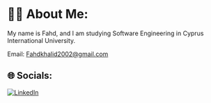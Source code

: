 # 🧑‍💻 About Me:
My name is Fahd, and I am studying Software Engineering in Cyprus International University.

Email: Fahdkhalid2002@gmail.com

## 🌐 Socials:
[![LinkedIn](https://img.shields.io/badge/LinkedIn-%230077B5.svg?logo=linkedin&logoColor=white)](https://linkedin.com/in/https://www.linkedin.com/in/fahdbahri/) 


